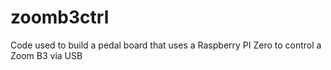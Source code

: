 # zoomb3ctrl
Code used to build a pedal board that uses a Raspberry PI Zero to control a Zoom B3 via USB
